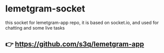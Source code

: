 # lemetgram-socket
this socket for lemetgram-app repo, it is based on socket.io, and used for chatting and some live tasks

## 👉 https://github.com/s3q/lemetgram-app

